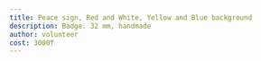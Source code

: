 ```yaml
---
title: Peace sign, Red and White, Yellow and Blue background
description: Badge. 32 mm, handmade
author: volunteer
cost: 3000₸
---
```

